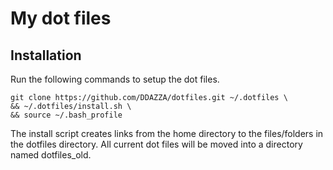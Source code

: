 My dot files
============

Installation
------------
Run the following commands to setup the dot files.

    git clone https://github.com/DDAZZA/dotfiles.git ~/.dotfiles \
    && ~/.dotfiles/install.sh \
    && source ~/.bash_profile

The install script creates links from the home directory to the files/folders in the dotfiles directory.
All current dot files will be moved into a directory named dotfiles_old.
